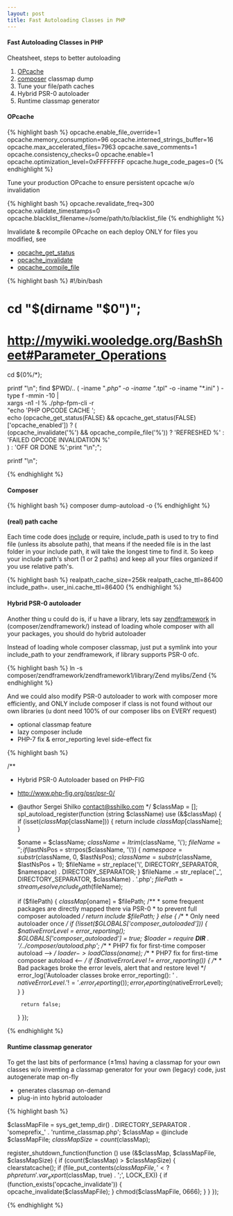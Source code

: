 ```yaml
---
layout: post
title: Fast Autoloading Classes in PHP
---
```


#### Fast Autoloading Classes in PHP

Cheatsheet, steps to better autoloading

1. [OPcache](http://php.net/manual/en/book.opcache.php)
2. [composer](https://getcomposer.org) classmap dump
3. Tune your file/path caches
4. Hybrid PSR-0 autoloader
5. Runtime classmap generator

#### OPcache

{% highlight bash %}
opcache.enable_file_override=1
opcache.memory_consumption=96
opcache.interned_strings_buffer=16
opcache.max_accelerated_files=7963
opcache.save_comments=1
opcache.consistency_checks=0
opcache.enable=1
opcache.optimization_level=0xFFFFFFFF
opcache.huge_code_pages=0
{% endhighlight %}

Tune your production OPcache to ensure persistent opcache w/o invalidation

{% highlight bash %}
opcache.revalidate_freq=300
opcache.validate_timestamps=0
opcache.blacklist_filename=/some/path/to/blacklist_file
{% endhighlight %}

Invalidate & recompile OPcache on each deploy ONLY for files you modified, see

* [opcache_get_status](http://php.net/manual/en/function.opcache-get-status.php)
* [opcache_invalidate](http://php.net/manual/en/function.opcache-invalidate.php)
* [opcache_compile_file](http://us1.php.net/manual/en/function.opcache-compile-file.php)

{% highlight bash %}
#!/bin/bash

# cd "$(dirname "$0")";
# http://mywiki.wooledge.org/BashSheet#Parameter_Operations
cd ${0%/*};

printf "\n";
find $PWD/.. \( -iname "*.php" -o -iname "*.tpl" -o -iname "*.ini" \) -type f -mmin -10 | \
xargs -n1 -I % ./php-fpm-cli -r \
"echo 'PHP OPCODE CACHE '; \
echo (opcache_get_status(FALSE) && opcache_get_status(FALSE)['opcache_enabled']) ? ( \
    (opcache_invalidate('%') && opcache_compile_file('%')) ? 'REFRESHED %' : 'FAILED OPCODE INVALIDATION %' \
) : 'OFF OR DONE %';print \"\n\";";

printf "\n";

{% endhighlight %}


#### Composer
{% highlight bash %}
composer dump-autoload -o
{% endhighlight %}

#### (real) path cache

Each time code does [include](http://php.net/manual/en/function.include.php) or require, 
include_path is used to try to find file (unless its absolute path), that means if the needed
file is in the last folder in your include path, it will take the longest time to find it.
So keep your include path's short (1 or 2 paths) and keep all your files organized if you use relative path's.

{% highlight bash %}
realpath_cache_size=256k
realpath_cache_ttl=86400
include_path=.
user_ini.cache_ttl=86400
{% endhighlight %}

#### Hybrid PSR-0 autoloader

Another thing u could do is, if u have a library, lets say [zendframework](https://github.com/zendframework/zf1) 
in (composer/zendframework/) instead of loading whole composer with all your packages, you should do hybrid autoloader

Instead of loading whole composer classmap, just put a symlink into your include_path to your zendframework,
if library supports PSR-0 ofc.

{% highlight bash %}
ln -s composer/zendframework/zendframework1/library/Zend mylibs/Zend
{% endhighlight %}

And we could also modify PSR-0 autoloader to work with composer more efficiently, and ONLY include composer
if class is not found without our own libraries (u dont need 100% of our composer libs on EVERY request)

* optional classmap feature
* lazy composer include
* PHP-7 fix & error_reporting level side-effect fix

{% highlight bash %}

/**
 * Hybrid PSR-0 Autoloader based on PHP-FIG
 * http://www.php-fig.org/psr/psr-0/
 * @author Sergei Shilko <contact@sshilko.com>
 */
$classMap = []; 
spl_autoload_register(function (string $className) use (&$classMap) {
    if (isset($classMap[$className])) {
        return include $classMap[$className];
    }

    $oname     = $className;
    $className = ltrim($className, '\\');
    $fileName  = '';
    if ($lastNsPos = strrpos($className, '\\')) {
        $namespace = substr($className, 0, $lastNsPos);
        $className = substr($className, $lastNsPos + 1);
        $fileName  = str_replace('\\', DIRECTORY_SEPARATOR, $namespace) . DIRECTORY_SEPARATOR;
    }
    $fileName .= str_replace('_', DIRECTORY_SEPARATOR, $className) . '.php';
    $filePath = stream_resolve_include_path($fileName);

    if ($filePath) {
        $classMap[$oname] = $filePath;
        /**
         * some frequent packages are directly mapped there via PSR-0
         * to prevent full composer autoloaded
         */
        return include $filePath;
    } else {
        /**
         * Only need autoloader once
         */
        if (!isset($GLOBALS['composer_autoloaded'])) {
            $nativeErrorLevel               = error_reporting();
            $GLOBALS['composer_autoloaded'] = true;
            $loader                         = require __DIR__ . '/../composer/autoload.php';
            /**
             * PHP7 fix for first-time composer autoload -->
             */
            $loader->loadClass($oname);
            /**
             * PHP7 fix for first-time composer autoload <--
             */
            if ($nativeErrorLevel != error_reporting()) {
                /**
                 * Bad packages broke the error levels, alert that and restore level
                 */
                error_log('Autoloader classes broke error_reporting(): ' . $nativeErrorLevel . ' != ' . error_reporting());
                error_reporting($nativeErrorLevel);
            }
        }

        return false;
    }
});

{% endhighlight %}


#### Runtime classmap generator

To get the last bits of performance (±1ms) having a classmap for your own classes w/o inventing a classmap generator
for your own (legacy) code, just autogenerate map on-fly

* generates classmap on-demand
* plug-in into hybrid autoloader

{% highlight bash %}

$classMapFile = sys_get_temp_dir() . DIRECTORY_SEPARATOR . 'someprefix_' . 'runtime_classmap.php';
$classMap     = @include $classMapFile;
$classMapSize = count($classMap);

register_shutdown_function(function () use (&$classMap, $classMapFile, $classMapSize) {
    if (count($classMap) > $classMapSize) {
        clearstatcache();
        if (file_put_contents($classMapFile, '<?php return ' . var_export($classMap, true) . ';', LOCK_EX)) {
            if (function_exists('opcache_invalidate')) {
                opcache_invalidate($classMapFile);
            }
            chmod($classMapFile, 0666);
        }
    }
});

{% endhighlight %}

